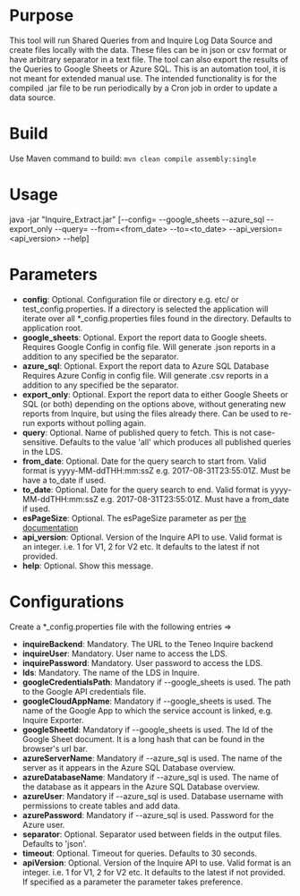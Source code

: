 # Purpose
This tool will run Shared Queries from and Inquire Log Data Source and create files locally with the data. These files can be in json or csv format or have arbitrary separator in a text file. The tool can also export the results of the Queries to Google Sheets or Azure SQL.
This is an automation tool, it is not meant for extended manual use. The intended functionality is for the compiled .jar file to be run periodically by a Cron job in order to update a data source.

# Build
Use Maven command to build:
`mvn clean compile assembly:single`
# Usage
java -jar "Inquire_Extract.jar" [--config=<config> --google_sheets --azure_sql --export_only --query=<query> --from=<from_date> --to=<to_date> --api_version=<api_version> --help]

# Parameters
- **config**: Optional.
  Configuration file or directory e.g. etc/ or test_config.properties.
  If a directory is selected the application will iterate over all *_config.properties files found in the directory.
  Defaults to application root.
- **google_sheets**: Optional.
  Export the report data to Google sheets. Requires Google Config in config file. Will generate .json reports in a addition to any specified be the separator.
- **azure_sql**: Optional.
  Export the report data to Azure SQL Database Requires Azure Config in config file. Will generate .csv reports in a addition to any specified be the separator.
- **export_only**: Optional.
  Export the report data to either Google Sheets or SQL (or both) depending on the options above, without generating new reports from Inquire, but using the files already there. Can be used to re-run exports without polling again.
- **query**: Optional.
  Name of published query to fetch. This is not case-sensitive.
  Defaults to the value 'all' which produces all published queries in the LDS.
- **from_date**: Optional.
  Date for the query search to start from. Valid format is yyyy-MM-ddTHH:mm:ssZ e.g. 2017-08-31T23:55:01Z.
  Must be have a to_date if used.
- **to_date**: Optional.
  Date for the query search to end. Valid format is yyyy-MM-ddTHH:mm:ssZ e.g. 2017-08-31T23:55:01Z.
  Must have a from_date if used.
- **esPageSize**: Optional.
  The esPageSize parameter as per [the documentation](https://developers.teneo.ai/documentation/7.4.0/swagger/teneo-inquire/swagger/index.html#/tql/submitSharedQuery)
- **api_version**: Optional.
  Version of the Inquire API to use. Valid format is an integer. i.e. 1 for V1, 2 for V2 etc. It defaults to the latest if not provided.
- **help**: Optional.
  Show this message.

# Configurations

Create a *_config.properties file with the following entries =>

- **inquireBackend**: Mandatory.
  The URL to the Teneo Inquire backend
- **inquireUser**: Mandatory.
  User name to access the LDS.
- **inquirePassword**: Mandatory.
  User password to access the LDS.
- **lds**: Mandatory.
  The name of the LDS in Inquire.
- **googleCredentialsPath**: Mandatory if --google_sheets is used.
  The path to the Google API credentials file.
- **googleCloudAppName**: Mandatory if --google_sheets is used.
  The name of the Google App to which the service account is linked, e.g. Inquire Exporter.
- **googleSheetId**: Mandatory if --google_sheets is used.
  The Id of the Google Sheet document. It is a long hash that can be found in the browser's url bar.
- **azureServerName**: Mandatory if --azure_sql is used.
  The name of the server as it appears in the Azure SQL Database overview.
- **azureDatabaseName**: Mandatory if --azure_sql is used.
  The name of the database as it appears in the Azure SQL Database overview.
- **azureUser**: Mandatory if --azure_sql is used.
  Database username with permissions to create tables and add data.
- **azurePassword**: Mandatory if --azure_sql is used.
  Password for the Azure user.
- **separator**: Optional.
  Separator used between fields in the output files. Defaults to 'json'.
- **timeout**: Optional.
  Timeout for queries. Defaults to 30 seconds.
- **apiVersion**: Optional.
    Version of the Inquire API to use. Valid format is an integer. i.e. 1 for V1, 2 for V2 etc. It defaults to the latest if not provided. If specified as a parameter the parameter takes preference.
